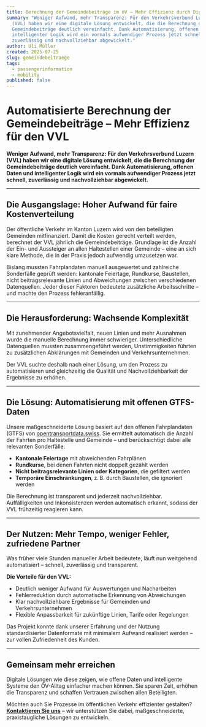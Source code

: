 ```yaml
---
title: Berechnung der Gemeindebeiträge im öV – Mehr Effizienz durch Digitalisierung
summary: "Weniger Aufwand, mehr Transparenz: Für den Verkehrsverbund Luzern
  (VVL) haben wir eine digitale Lösung entwickelt, die die Berechnung der
  Gemeindebeiträge deutlich vereinfacht. Dank Automatisierung, offenen Daten und
  intelligenter Logik wird ein vormals aufwendiger Prozess jetzt schnell,
  zuverlässig und nachvollziehbar abgewickelt."
author: Uli Müller
created: 2025-07-25
slug: gemeindebeitraege
tags:
  - passengerinformation
  - mobility
published: false
---
```

# Automatisierte Berechnung der Gemeindebeiträge – Mehr Effizienz für den VVL

**Weniger Aufwand, mehr Transparenz: Für den Verkehrsverbund Luzern (VVL) haben wir eine digitale Lösung entwickelt, die die Berechnung der Gemeindebeiträge deutlich vereinfacht. Dank Automatisierung, offenen Daten und intelligenter Logik wird ein vormals aufwendiger Prozess jetzt schnell, zuverlässig und nachvollziehbar abgewickelt.**

---

## Die Ausgangslage: Hoher Aufwand für faire Kostenverteilung

Der öffentliche Verkehr im Kanton Luzern wird von den beteiligten Gemeinden mitfinanziert. Damit die Kosten gerecht verteilt werden, berechnet der VVL jährlich die Gemeindebeiträge. Grundlage ist die Anzahl der Ein- und Aussteiger an allen Haltestellen einer Gemeinde – eine an sich klare Methode, die in der Praxis jedoch aufwendig umzusetzen war.  

Bislang mussten Fahrplandaten manuell ausgewertet und zahlreiche Sonderfälle geprüft werden: kantonale Feiertage, Rundkurse, Baustellen, nicht beitragsrelevante Linien und Abweichungen zwischen verschiedenen Datenquellen. Jeder dieser Faktoren bedeutete zusätzliche Arbeitsschritte – und machte den Prozess fehleranfällig.

---

## Die Herausforderung: Wachsende Komplexität

Mit zunehmender Angebotsvielfalt, neuen Linien und mehr Ausnahmen wurde die manuelle Berechnung immer schwieriger. Unterschiedliche Datenquellen mussten zusammengeführt werden, Unstimmigkeiten führten zu zusätzlichen Abklärungen mit Gemeinden und Verkehrsunternehmen.  

Der VVL suchte deshalb nach einer Lösung, um den Prozess zu automatisieren und gleichzeitig die Qualität und Nachvollziehbarkeit der Ergebnisse zu erhöhen.

---

## Die Lösung: Automatisierung mit offenen GTFS-Daten

Unsere maßgeschneiderte Lösung basiert auf den offenen Fahrplandaten (GTFS) von [opentransportdata.swiss](https://opentransportdata.swiss). Sie ermittelt automatisch die Anzahl der Fahrten pro Haltestelle und Gemeinde – und berücksichtigt dabei alle relevanten Sonderfälle:

- **Kantonale Feiertage** mit abweichenden Fahrplänen  
- **Rundkurse**, bei denen Fahrten nicht doppelt gezählt werden  
- **Nicht beitragsrelevante Linien oder Kategorien**, die gefiltert werden  
- **Temporäre Einschränkungen**, z. B. durch Baustellen, die ignoriert werden

Die Berechnung ist transparent und jederzeit nachvollziehbar. Auffälligkeiten und Inkonsistenzen werden automatisch erkannt, sodass der VVL frühzeitig reagieren kann.

---

## Der Nutzen: Mehr Tempo, weniger Fehler, zufriedene Partner

Was früher viele Stunden manueller Arbeit bedeutete, läuft nun weitgehend automatisiert – schnell, zuverlässig und transparent.

**Die Vorteile für den VVL:**

- Deutlich weniger Aufwand für Auswertungen und Nacharbeiten  
- Fehlerreduktion durch automatische Erkennung von Abweichungen  
- Klar nachvollziehbare Ergebnisse für Gemeinden und Verkehrsunternehmen  
- Flexible Anpassbarkeit für zukünftige Linien, Tarife oder Regelungen

Das Projekt konnte dank unserer Erfahrung und der Nutzung standardisierter Datenformate mit minimalem Aufwand realisiert werden – zur vollen Zufriedenheit des Kunden.

---

## Gemeinsam mehr erreichen

Digitale Lösungen wie diese zeigen, wie offene Daten und intelligente Systeme den ÖV-Alltag einfacher machen können. Sie sparen Zeit, erhöhen die Transparenz und schaffen Vertrauen zwischen allen Beteiligten.  

Möchten auch Sie Prozesse im öffentlichen Verkehr effizienter gestalten? **[Kontaktieren Sie uns](mailto:info@deinefirma.ch)** – wir unterstützen Sie dabei, maßgeschneiderte, praxistaugliche Lösungen zu entwickeln.
